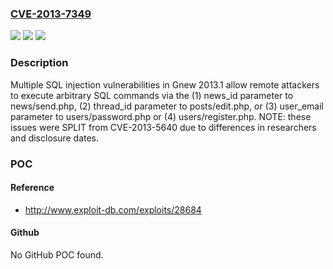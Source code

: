 ### [CVE-2013-7349](https://cve.mitre.org/cgi-bin/cvename.cgi?name=CVE-2013-7349)
![](https://img.shields.io/static/v1?label=Product&message=n%2Fa&color=blue)
![](https://img.shields.io/static/v1?label=Version&message=n%2Fa&color=blue)
![](https://img.shields.io/static/v1?label=Vulnerability&message=n%2Fa&color=brighgreen)

### Description

Multiple SQL injection vulnerabilities in Gnew 2013.1 allow remote attackers to execute arbitrary SQL commands via the (1) news_id parameter to news/send.php, (2) thread_id parameter to posts/edit.php, or (3) user_email parameter to users/password.php or (4) users/register.php.  NOTE: these issues were SPLIT from CVE-2013-5640 due to differences in researchers and disclosure dates.

### POC

#### Reference
- http://www.exploit-db.com/exploits/28684

#### Github
No GitHub POC found.

